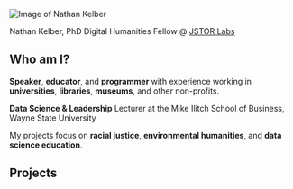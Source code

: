 ![Image of Nathan Kelber]()

Nathan Kelber, PhD
Digital Humanities Fellow @ [JSTOR Labs](https://labs.jstor.org/)

## Who am I?
**Speaker**, **educator**, and **programmer** with experience working in **universities**, **libraries**, **museums**, and other non-profits. 

**Data Science & Leadership** Lecturer at the Mike Ilitch School of Business, Wayne State University

My projects focus on **racial justice**, **environmental humanities**, and **data science education**.

## Projects





